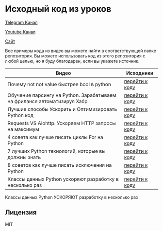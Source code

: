 # Исходный код из уроков

[Telegram Канал](https://t.me/+67VbFcnlQJ80MjFh)

[Youtube Канал](https://www.youtube.com/@zproger/videos)

[Сайт](https://www.zproger-school.com/)

Все примеры кода из видео вы можете найти в соответствующей папке репозитория.
Вы можете использовать код из этого репозитория с любой целью, но я буду благодарен,
если вы укажете источник.

| Видео | Исходники |
| ------ | ------ |
| Почему not not value быстрее bool в python | [перейти к коду](videos/почему_not_not_value_быстрее_bool_в_python) |
| Обучение парсингу на Python. Зарабатываем на фрилансе автоматизируя Хабр | [перейти к коду](videos/обучение_парсингу_на_python_хабр) |
| Лучшие способы Ускорить и Оптимизировать Python код | [перейти к коду](videos/лучшие_способы_ускорить_python_код) |
| Requests VS Aiohttp. Ускоряем HTTP запросы на максимум | [перейти к коду](videos/requests_vs_aiohttp) |
| 4 совета как лучше писать циклы For на Python | [перейти к коду](videos/4_совета_как_лучше_писать_циклы_for) |
| 7 лучших Python технологий, которые вы должны знать | [перейти к коду](videos/7_лучших_python_технологий_которые_вы_должны_знать) |
| 8 советов как лучше писать исключения на Python | [перейти к коду](videos/8_советов_как_лучше_писать_исключения_на_Python) |
| Классы данных Python ускоряют разработку в несколько раз | [перейти к коду](videos/классы_данных_python_ускоряют_разработку_в_несколько_раз) |

Классы данных Python УСКОРЯЮТ разработку в несколько раз


## Лицензия

MIT

